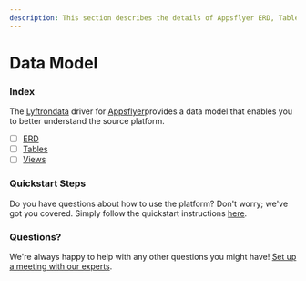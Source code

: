 ```yaml
---
description: This section describes the details of Appsflyer ERD, Tables, and Views.
---
```


# Data Model

### Index

The  [Lyftrondata](https://www.lyftrondata.com/) driver for [Appsflyer](https://www.lyftrondata.com/integration/marketing-analytics/appsflyer/)provides a data model that enables you to better understand the source platform.

* [ ] [ERD](../../../marketing-analytics/appsflyer/data-model/erd.md)
* [ ] [Tables](../../../marketing-analytics/appsflyer/data-model/tables.md)
* [ ] [Views](../../../marketing-analytics/appsflyer/data-model/views.md)

### Quickstart Steps

Do you have questions about how to use the platform? Don't worry; we've got you covered. Simply follow the quickstart instructions [here](../../../marketing-analytics/appsflyer/quickstart-steps.md).

### Questions? <a href="#questions" id="questions"></a>

We're always happy to help with any other questions you might have! [Set up a meeting with our experts](https://www.lyftrondata.com/book-a-meeting/).

